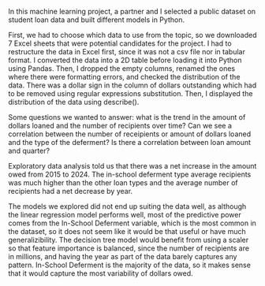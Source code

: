 In this machine learning project, a partner and I selected a public dataset on student loan data and built different models in Python.

First, we had to choose which data to use from the topic, so we downloaded 7 Excel sheets that were potential candidates for the project. I had to restructure the data in Excel first, since it was not a csv file nor in tabular format. I converted the data into a 2D table before loading it into Python using Pandas. Then, I dropped the empty columns, renamed the ones where there were formatting errors, and checked the distribution of the data. There was a dollar sign in the column of dollars outstanding which had to be removed using regular expressions substitution. Then, I displayed the distribution of the data using describe().

Some questions we wanted to answer: what is the trend in the amount of dollars loaned and the number of recipients over time? Can we see a correlation between the number of receipients or amount of dollars loaned and the type of the deferment? Is there a correlation between loan amount and quarter?

Exploratory data analysis told us that there was a net increase in the amount owed from 2015 to 2024. The in-school deferment type average recipients was much higher than the other loan types and the average number of recipients had a net decrease by year.

The models we explored did not end up suiting the data well, as although the linear regression model performs well, most of the predictive power comes from the In-School Deferment variable, which is the most common in the dataset, so it does not seem like it would be that useful or have much generalizibility. The decision tree model would benefit from using a scaler so that feature importance is balanced, since the number of recipients are in millions, and having the year as part of the data barely captures any pattern. In-School Deferment is the majority of the data, so it makes sense that it would capture the most variability of dollars owed.


